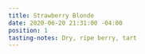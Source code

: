 ```yaml
---
title: Strawberry Blonde
date: 2020-06-20 21:31:00 -04:00
position: 1
tasting-notes: Dry, ripe berry, tart
---
```


